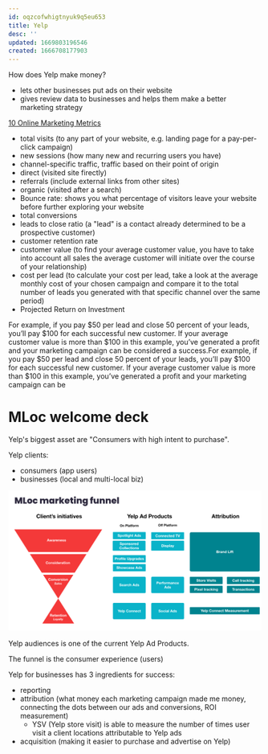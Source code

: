 ```yaml
---
id: oqzcofwhigtnyuk9q5eu653
title: Yelp
desc: ''
updated: 1669803196546
created: 1666708177903
---
```


How does Yelp make money?

- lets other businesses put ads on their website
- gives review data to businesses and helps them make a better marketing strategy

[10 Online Marketing Metrics](https://medium.com/swlh/10-online-marketing-metrics-you-need-to-be-measuring-5d9202a8d53e)

- total visits (to any part of your website, e.g. landing page for a pay-per-click campaign)
- new sessions (how many new and recurring users you have)
- channel-specific traffic, traffic based on their point of origin
 - direct (visited site firectly)
 - referrals (include external links from other sites)
 - organic (visited after a search)
 - Bounce rate: shows you what percentage of visitors leave your website before further exploring your website
 - total conversions
 - leads to close ratio (a "lead" is a contact already determined to be a prospective customer)
 - customer retention rate
 - customer value (to find your average customer value, you have to take into account all sales the average customer will initiate over the course of your relationship)
 - cost per lead (to calculate your cost per lead, take a look at the average monthly cost of your chosen campaign and compare it to the total number of leads you generated with that specific channel over the same period)
 - Projected Return on Investment

For example, if you pay $50 per lead and close 50 percent of your leads, you’ll pay $100 for each successful new customer. If your average customer value is more than $100 in this example, you’ve generated a profit and your marketing campaign can be considered a success.For example, if you pay $50 per lead and close 50 percent of your leads, you’ll pay $100 for each successful new customer. If your average customer value is more than $100 in this example, you’ve generated a profit and your marketing campaign can be 

# MLoc welcome deck

Yelp's biggest asset are "Consumers with high intent to purchase".

Yelp clients:
- consumers (app users)
- businesses (local and multi-local biz)


![mloc_funnel.png](assets/images/mloc_funnel.png)

Yelp audiences is one of the current Yelp Ad Products.

The funnel is the consumer experience (users)

Yelp for businesses has 3 ingredients for success:
- reporting
- attribution (what money each marketing campaign made me money, connecting the dots between our ads and conversions, ROI measurement)
    - YSV (Yelp store visit) is able to measure the number of times user visit a client locations attributable to Yelp ads
- acquisition (making it easier to purchase and advertise on Yelp)